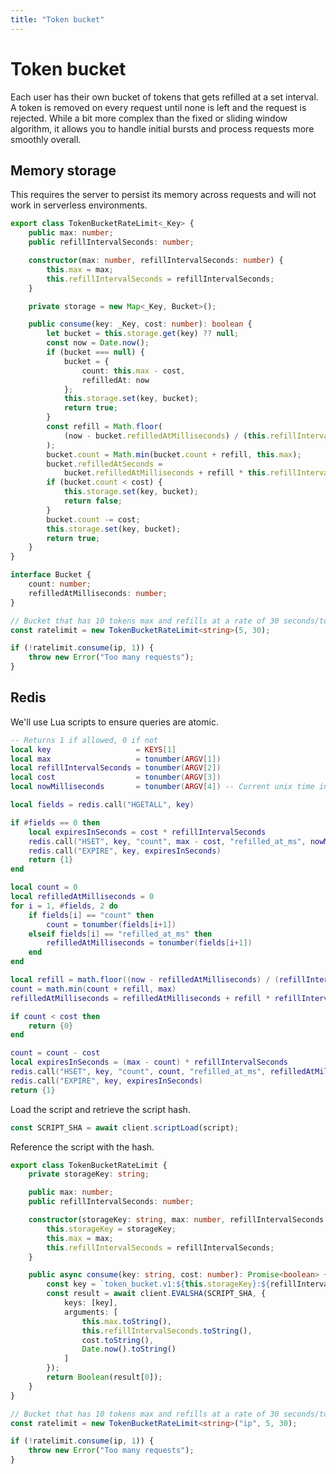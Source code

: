 ```yaml
---
title: "Token bucket"
---
```


# Token bucket

Each user has their own bucket of tokens that gets refilled at a set interval. A token is removed on every request until none is left and the request is rejected. While a bit more complex than the fixed or sliding window algorithm, it allows you to handle initial bursts and process requests more smoothly overall.

## Memory storage

This requires the server to persist its memory across requests and will not work in serverless environments.

```ts
export class TokenBucketRateLimit<_Key> {
	public max: number;
	public refillIntervalSeconds: number;

	constructor(max: number, refillIntervalSeconds: number) {
		this.max = max;
		this.refillIntervalSeconds = refillIntervalSeconds;
	}

	private storage = new Map<_Key, Bucket>();

	public consume(key: _Key, cost: number): boolean {
		let bucket = this.storage.get(key) ?? null;
		const now = Date.now();
		if (bucket === null) {
			bucket = {
				count: this.max - cost,
				refilledAt: now
			};
			this.storage.set(key, bucket);
			return true;
		}
		const refill = Math.floor(
			(now - bucket.refilledAtMilliseconds) / (this.refillIntervalSeconds * 1000)
		);
		bucket.count = Math.min(bucket.count + refill, this.max);
		bucket.refilledAtSeconds =
			bucket.refilledAtMilliseconds + refill * this.refillIntervalSeconds * 1000;
		if (bucket.count < cost) {
			this.storage.set(key, bucket);
			return false;
		}
		bucket.count -= cost;
		this.storage.set(key, bucket);
		return true;
	}
}

interface Bucket {
	count: number;
	refilledAtMilliseconds: number;
}
```

```ts
// Bucket that has 10 tokens max and refills at a rate of 30 seconds/token
const ratelimit = new TokenBucketRateLimit<string>(5, 30);

if (!ratelimit.consume(ip, 1)) {
	throw new Error("Too many requests");
}
```

## Redis

We'll use Lua scripts to ensure queries are atomic.

```lua
-- Returns 1 if allowed, 0 if not
local key                   = KEYS[1]
local max                   = tonumber(ARGV[1])
local refillIntervalSeconds = tonumber(ARGV[2])
local cost                  = tonumber(ARGV[3])
local nowMilliseconds       = tonumber(ARGV[4]) -- Current unix time in ms

local fields = redis.call("HGETALL", key)

if #fields == 0 then
	local expiresInSeconds = cost * refillIntervalSeconds
	redis.call("HSET", key, "count", max - cost, "refilled_at_ms", nowMilliseconds)
	redis.call("EXPIRE", key, expiresInSeconds)
	return {1}
end

local count = 0
local refilledAtMilliseconds = 0
for i = 1, #fields, 2 do
	if fields[i] == "count" then
		count = tonumber(fields[i+1])
	elseif fields[i] == "refilled_at_ms" then
		refilledAtMilliseconds = tonumber(fields[i+1])
	end
end

local refill = math.floor((now - refilledAtMilliseconds) / (refillIntervalSeconds * 1000))
count = math.min(count + refill, max)
refilledAtMilliseconds = refilledAtMilliseconds + refill * refillIntervalSeconds * 1000

if count < cost then
	return {0}
end

count = count - cost
local expiresInSeconds = (max - count) * refillIntervalSeconds
redis.call("HSET", key, "count", count, "refilled_at_ms", refilledAtMilliseconds)
redis.call("EXPIRE", key, expiresInSeconds)
return {1}
```

Load the script and retrieve the script hash.

```ts
const SCRIPT_SHA = await client.scriptLoad(script);
```

Reference the script with the hash.

```ts
export class TokenBucketRateLimit {
	private storageKey: string;

	public max: number;
	public refillIntervalSeconds: number;

	constructor(storageKey: string, max: number, refillIntervalSeconds: number) {
		this.storageKey = storageKey;
		this.max = max;
		this.refillIntervalSeconds = refillIntervalSeconds;
	}

	public async consume(key: string, cost: number): Promise<boolean> {
		const key = `token_bucket.v1:${this.storageKey}:${refillIntervalSeconds}:${key}`;
		const result = await client.EVALSHA(SCRIPT_SHA, {
			keys: [key],
			arguments: [
				this.max.toString(),
				this.refillIntervalSeconds.toString(),
				cost.toString(),
				Date.now().toString()
			]
		});
		return Boolean(result[0]);
	}
}
```

```ts
// Bucket that has 10 tokens max and refills at a rate of 30 seconds/token
const ratelimit = new TokenBucketRateLimit<string>("ip", 5, 30);

if (!ratelimit.consume(ip, 1)) {
	throw new Error("Too many requests");
}
```
